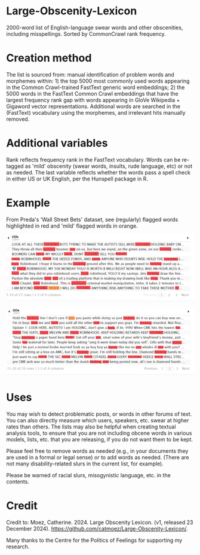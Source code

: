 # Large-Obscenity-Lexicon
2000-word list of English-language swear words and other obscenities, including misspellings. Sorted by CommonCrawl rank frequency.

# Creation method

The list is sourced from: manual identification of problem words and morphemes within: 1) the top 5000 most commonly used words appearing in the Common Crawl-trained FastText generic word embeddings; 2) the 5000 words in the FastText Common Crawl embeddings that have the largest frequency rank gap with words appearing in GloVe Wikipedia + Gigaword vector representations. Additional words are searched in the (FastText) vocabulary using the morphemes, and irrelevant hits manually removed.

# Additional variables

Rank reflects frequency rank in the FastText vocabulary. Words can be re-tagged as 'mild' obscenity (swear words, insults, rude language, etc) or not as needed. The last variable reflects whether the words pass a spell check in either US or UK English, per the Hunspell package in R.

# Example

From Preda's 'Wall Street Bets' dataset, see (regularly) flagged words highlighted in red and 'mild' flagged words in orange.

![Reddit Wall Street Bets forum, Example 1](https://github.com/catmoez/Large-Obscenity-Lexicon/blob/main/wsb_titles_censored1.png?raw=true)

![Reddit Wall Street Bets forum, Example 2](https://github.com/catmoez/Large-Obscenity-Lexicon/blob/main/wsb_titles_censored2.png?raw=true)

# Uses

You may wish to detect problematic posts, or words in other forums of text. You can also directly measure which users, speakers, etc. swear at higher rates than others. The lists may also be helpful when creating textual analysis tools, to ensure that you are not including obcene words in various models, lists, etc. that you are releasing, if you do not want them to be kept.

Please feel free to remove words as needed (e.g., in your documents they are used in a formal or legal sense) or to add words as needed. (There are not many disability-related slurs in the current list, for example). 

Please be warned of racial slurs, misogynistic language, etc. in the contents.

# Credit

Credit to: Moez, Catherine. 2024. Large Obscenity Lexicon. (v1, released 23 December 2024). https://github.com/catmoez/Large-Obscenity-Lexicon/.

Many thanks to the Centre for the Politics of Feelings for supporting my research.
